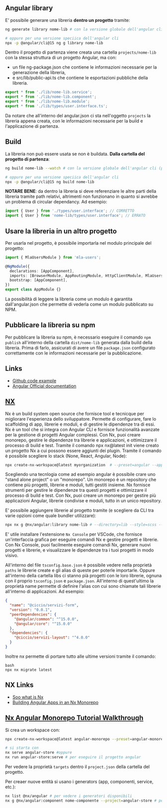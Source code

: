 ## Angular library

E' possibile generare una libreria **dentro un progetto** tramite:
```bash
ng generate library nome-lib # con la versione globale dell'angular cli

# oppure per una versione speciica dell'angular cli
npx -p @angular/cli@15 ng g library nome-lib
```
Dentro il progetto di partenza viene creata una cartella `projects/nome-lib` con la stessa struttura di un progetto Angular, ma con:
- un file ng-package.json che contiene le informazioni necessarie per la generazione della libreria,
- e src/lib/public-api.ts che contiene le esportazioni pubbliche della libreria.
```typescript
export * from './lib/nome-lib.service';
export * from './lib/nome-lib.component';   
export * from './lib/nome-lib.module';
export * from './lib/types/user.interface.ts';
```
Da notare che all'interno del angular.json ci sta nell'oggetto `projects` la libreria appena creata, con le informazioni necessarie per la build e l'applicazione di partenza.

## Build
La libreria non può essere usata se non è buildata. **Dalla cartella del progetto di partenza**:
```bash
ng build nome-lib --watch # con la versione globale dell'angular cli (per buildare in watch mode)

# oppure per una versione speciica dell'angular cli
npx -p @angular/cli@15 ng build nome-lib
```


**NOTARE BENE**: da dentro la libreria si deve referenziare le altre parti della libreria tramite path relativi, altrimenti non funzionano in quanto si avrebbe un problema di circular dependancy. Ad esempio:
```typescript
import { User } from './types/user.interface'; // CORRETTO
import { User } from 'nome-lib/types/user.interface'; // ERRATO
```

## Usare la libreria in un altro progetto

Per usarla nel progetto, è possibile importarla nel modulo principale del progetto:
```typescript
import { MlaUsersModule } from 'mla-users';

@NgModule({
  declarations: [AppComponent],
  imports: [BrowserModule, AppRoutingModule, HttpClientModule, MlaUsersModule],
  bootstrap: [AppComponent],
})
export class AppModule {}
```
La possibilità di leggere la libreria come un modulo è garantita dall'angular.json che permette di vederla come un modulo pubblicato su NPM.

## Pubblicare la libreria su npm
Per pubblicare la libreria su npm, è necessario eseguire il comando `npm publish` all'interno della cartella `dist/nome-lib` generata dalla build della libreria. Prima di farlo, assicurati di avere un file `package.json` configurato correttamente con le informazioni necessarie per la pubblicazione.

## Links
- [Github code example](https://github.com/monsterlessonsacademy/monsterlessonsacademy/tree/338-angular-library)
- [Angular Official documentation](https://angular.dev/tools/libraries/creating-libraries)


## [NX](https://nx.dev/docs)
Nx è un build system open source che fornisce tool e tecnicque per migliorare l'esperienza dello sviluppatore. Permette di configurare, fare lo scaffolding di app, librerie e moduli, e di gestire le dipendenze tra di essi. Nx è un tool che si integra con Angular CLI e fornisce funzionalità avanzate per la gestione di progetti Angular complessi. Con Nx, puoi creare monorepo, gestire le dipendenze tra librerie e applicazioni, e ottimizzare il processo di build e test.
Tramite il comando npx nx@latest init viene creato un progetto Nx a cui possono essere aggiunti dei plugin.
Tramite il comando è possibile scegliere lo stack (None, React, Angular, Node):
```bash
npx create-nx-workspace@latest myorganization  # --preset=angular --appName=myapp --style=scss --nx-cloud=false
```
Scegliendo una tecnlogia come ad esempio angular è possibile crare uno "stand alone project" o un "monorepo".
Un monorepo è un repository che contiene più progetti, librerie e moduli, tutti gestiti insieme. Nx fornisce strumenti per gestire le dipendenze tra questi progetti e ottimizzare il processo di build e test. Con Nx, puoi creare un monorepo per gestire più applicazioni Angular, librerie condivise e moduli, tutto in un unico repository.

E' possibile aggiungere librerie al progetto tramite (e scegliere da CLI tra varie opzioni come quale bundler utilizzare):
```bash
npx nx g @nx/angular:library nome-lib # --directory=lib --style=scss --publishable --importPath=@myorg/lib
```


E' utile installare l'estensione `Nx Console` per VSCode, che fornisce un'interfaccia grafica per eseguire comandi Nx e gestire progetti e librerie. Con Nx Console, puoi facilmente eseguire comandi Nx, generare nuovi progetti e librerie, e visualizzare le dipendenze tra i tuoi progetti in modo visivo. 


All'interno del file `tsconfig.base.json` è possibile vedere nella proprietà `paths` le librerie create e gli alias di queste per poterle importarle.
Oppure all'interno della cartella libs ci stanno pià progetti con le loro librerie, ognuna con il proprio `tsconfig.json` e `package.json`. All'interno di quest'ultimo la proprietà name permette di definire l'alias con cui sono chiamate tali librerie all'interno di applicazioni. Ad esempio:
```json
{
  "name": "@ciccio/servizi-form",
  "version": "0.0.1",
  "peerDependencies": {
    "@angular/common": "^15.0.0",
    "@angular/core": "^15.0.0"
  },
  "dependencies": {
    "@ciccio/servizi-layout": "^4.0.0"
  }
}
```

Inoltre nx permette di portare tutto alle ultime versioni tramite il comando:
```
bash
npx nx migrate latest
```


## NX Links
- [Soo what is Nx](https://www.youtube.com/watch?v=-_4WMl-Fn0w)
- [Building Angular Apps in an Nx Monorepo](https://nx.dev/getting-started/tutorials/angular-monorepo-tutorial) 

## [Nx Angular Monorepo Tutorial Walkthrough](https://www.youtube.com/watch?v=ZzTP4bVJEnI&t=99s)
Si crea un workspace con:
```bash
npx create-nx-workspace@latest angular-monorepo --preset=angular-monorepo # si chiama angular-store con esbuild come bundler, css

# si starta con
nx serve angular-store #oppure
nx run angular-store:serve # per eseguire il progetto angular
```
Per vedere la proprietà `targets` dentro il `project.json` della cartella del progetto. 

Per creaer nuove entità si usano i generators (app, componenti, service, etc.):
```bash
nx list @nx/angular # per vedere i generatori disponibili
nx g @nx/angular:component nome-componente --project=angular-store # per creare un componente dentro il progetto angular-store
